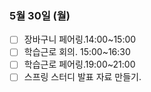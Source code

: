 ### 5월 30일 (월)
- [ ] 장바구니 페어링.14:00~15:00
- [ ] 학습근로 회의. 15:00~16:30
- [ ] 학습근로 페어링.19:00~21:00
- [ ] 스프링 스터디 발표 자료 만들기. 
